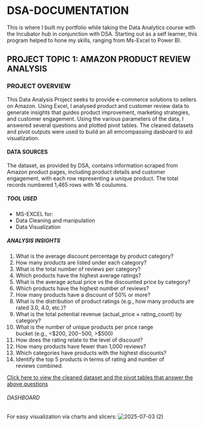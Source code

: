 # DSA-DOCUMENTATION
This is where I built my portfolio while taking the Data Analytics course with the Incubator hub in conjunction with DSA. Starting out as a self learner, this program helped to hone my skills, ranging from Ms-Excel to Power BI.
## PROJECT TOPIC 1: AMAZON PRODUCT REVIEW ANALYSIS
### PROJECT OVERVIEW
This Data Analysis Project seeks to provide e-commerce solutions to sellers on Amazon. Using Excel, I analysed product and customer review data to generate insights that guides product improvement, marketing strategies, and customer engagement. Using the various parameters of the data, I answered several questions and plotted pivot tables. The cleaned datasets and pivot outputs were used to build an all emcompassing dasboard to aid visualization.
#### DATA SOURCES
The dataset, as provided by DSA, contains information scraped from Amazon product pages, including product details and customer engagement, with each row representing a unique product. The total records numbered 1,465 rows with 16 coulumns.
##### TOOL USED 
- MS-EXCEL for:
- Data Cleaning and manipulation
- Data Visualization

##### ANALYSIS INSIGHTS
1. What is the average discount percentage by product category?
2. How many products are listed under each category?
3. What is the total number of reviews per category?
4. Which products have the highest average ratings?
5. What is the average actual price vs the discounted price by category?
6. Which products have the highest number of reviews?
7. How many products have a discount of 50% or more?
8. What is the distribution of product ratings (e.g., how many products are rated 3.0,
4.0, etc.)?
9. What is the total potential revenue (actual_price × rating_count) by category?
10. What is the number of unique products per price range bucket (e.g., <$200, $200-$500, >$500)
11. How does the rating relate to the level of discount?
12. How many products have fewer than 1,000 reviews?
13. Which categories have products with the highest discounts?
14. Identify the top 5 products in terms of rating and number of reviews combined.

[Click here to view the cleaned dataset and the pivot tables that answer the above questions](https://github.com/fav-our123/DSA-documentation/raw/refs/heads/main/Amazon%20case%20study%20(Autosaved)%20(Recovered).xlsx)

###### DASHBOARD
For easy visualization via charts and slicers:
![2025-07-03 (2)](https://github.com/user-attachments/assets/b3c4d50d-8760-4895-b7dd-bab997c831b9)



